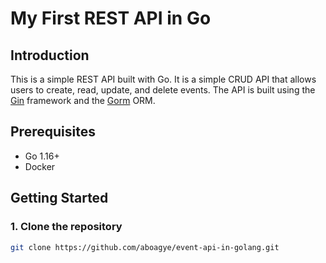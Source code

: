 # My First REST API in Go

## Introduction

This is a simple REST API built with Go. It is a simple CRUD API that allows users to create, read, update, and delete events. The API is built using the [Gin](https://github.com/gin-gonic/gin) framework and the [Gorm](https://github.com/go-gorm/gorm) ORM.

## Prerequisites

- Go 1.16+
- Docker

## Getting Started

### 1. Clone the repository

```bash
git clone https://github.com/aboagye/event-api-in-golang.git
```
